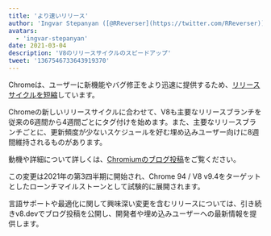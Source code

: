 ```yaml
---
title: 'より速いリリース'
author: 'Ingvar Stepanyan ([@RReverser](https://twitter.com/RReverser))'
avatars:
  - 'ingvar-stepanyan'
date: 2021-03-04
description: 'V8のリリースサイクルのスピードアップ'
tweet: '1367546733643919370'
---
```

Chromeは、ユーザーに新機能やバグ修正をより迅速に提供するため、[リリースサイクルを短縮](https://developer.chrome.com/blog/faster-release-cycle/)しています。

Chromeの新しいリリースサイクルに合わせて、V8も主要なリリースブランチを従来の6週間から4週間ごとにタグ付けを始めます。また、主要なリリースブランチごとに、更新頻度が少ないスケジュールを好む埋め込みユーザー向けに8週間維持されるものがあります。

<!--truncate-->
動機や詳細について詳しくは、[Chromiumのブログ投稿](https://blog.chromium.org/2021/03/speeding-up-release-cycle.html)をご覧ください。

この変更は2021年の第3四半期に開始され、Chrome 94 / V8 v9.4をターゲットとしたローンチマイルストーンとして試験的に展開されます。

言語サポートや最適化に関して興味深い変更を含むリリースについては、引き続きv8.devでブログ投稿を公開し、開発者や埋め込みユーザーへの最新情報を提供します。

